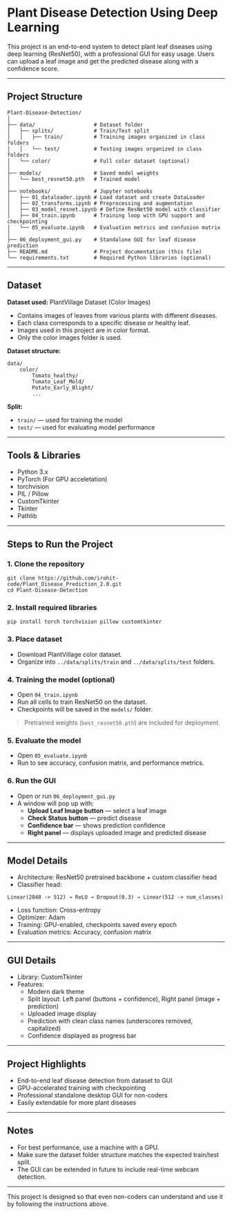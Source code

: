 # Plant Disease Detection Using Deep Learning

This project is an end-to-end system to detect plant leaf diseases using deep learning (ResNet50), with a professional GUI for easy usage. Users can upload a leaf image and get the predicted disease along with a confidence score.

---

## Project Structure

```
Plant-Disease-Detection/
│
├── data/                   # Dataset folder
│   ├── splits/             # Train/Test split
│   │   ├── train/          # Training images organized in class folders
│   │   └── test/           # Testing images organized in class folders
│   └── color/              # Full color dataset (optional)
│
├── models/                 # Saved model weights
│   └── best_resnet50.pth   # Trained model
│
├── notebooks/              # Jupyter notebooks
│   ├── 01_dataloader.ipynb # Load dataset and create DataLoader
│   ├── 02_transforms.ipynb # Preprocessing and augmentation
│   ├── 03_model_resnet.ipynb # Define ResNet50 model with classifier
│   ├── 04_train.ipynb      # Training loop with GPU support and checkpointing
│   └── 05_evaluate.ipynb   # Evaluation metrics and confusion matrix
│
├── 06_deployment_gui.py    # Standalone GUI for leaf disease prediction
├── README.md               # Project documentation (this file)
└── requirements.txt        # Required Python libraries (optional)
```

---

## Dataset

**Dataset used:** PlantVillage Dataset (Color Images)

- Contains images of leaves from various plants with different diseases.
- Each class corresponds to a specific disease or healthy leaf.
- Images used in this project are in color format.
- Only the color images folder is used.

**Dataset structure:**
```
data/
    color/
        Tomato_healthy/
        Tomato_Leaf_Mold/
        Potato_Early_Blight/
        ...
```

**Split:**
- `train/` — used for training the model
- `test/` — used for evaluating model performance

---

## Tools & Libraries

- Python 3.x
- PyTorch (For GPU acceletation)
- torchvision
- PIL / Pillow
- CustomTkinter
- Tkinter
- Pathlib

---

## Steps to Run the Project

### 1. Clone the repository
```
git clone https://github.com/irohit-code/Plant_Disease_Prediction_2.0.git
cd Plant-Disease-Detection
```

### 2. Install required libraries
```
pip install torch torchvision pillow customtkinter
```

### 3. Place dataset
- Download PlantVillage color dataset.
- Organize into `../data/splits/train` and `../data/splits/test` folders.

### 4. Training the model (optional)
- Open `04_train.ipynb`
- Run all cells to train ResNet50 on the dataset.
- Checkpoints will be saved in the `models/` folder.

> Pretrained weights (`best_resnet50.pth`) are included for deployment.

### 5. Evaluate the model
- Open `05_evaluate.ipynb`
- Run to see accuracy, confusion matrix, and performance metrics.

### 6. Run the GUI
- Open or run `06_deployment_gui.py`
- A window will pop up with:
  - **Upload Leaf Image button** — select a leaf image
  - **Check Status button** — predict disease
  - **Confidence bar** — shows prediction confidence
  - **Right panel** — displays uploaded image and predicted disease

---

## Model Details

- Architecture: ResNet50 pretrained backbone + custom classifier head
- Classifier head:
```
Linear(2048 -> 512) → ReLU → Dropout(0.3) → Linear(512 -> num_classes)
```
- Loss function: Cross-entropy
- Optimizer: Adam
- Training: GPU-enabled, checkpoints saved every epoch
- Evaluation metrics: Accuracy, confusion matrix

---

## GUI Details

- Library: CustomTkinter
- Features:
  - Modern dark theme
  - Split layout: Left panel (buttons + confidence), Right panel (image + prediction)
  - Uploaded image display
  - Prediction with clean class names (underscores removed, capitalized)
  - Confidence displayed as progress bar

---

## Project Highlights

- End-to-end leaf disease detection from dataset to GUI
- GPU-accelerated training with checkpointing
- Professional standalone desktop GUI for non-coders
- Easily extendable for more plant diseases

---

## Notes

- For best performance, use a machine with a GPU.
- Make sure the dataset folder structure matches the expected train/test split.
- The GUI can be extended in future to include real-time webcam detection.

---

This project is designed so that even non-coders can understand and use it by following the instructions above.

